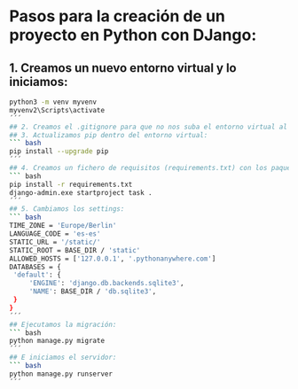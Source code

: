 # Pasos para la creación de un proyecto en Python con DJango:

## 1. Creamos un nuevo entorno virtual y lo iniciamos:
   ``` bash
python3 -m venv myvenv
myvenv2\Scripts\activate
´´´
## 2. Creamos el .gitignore para que no nos suba el entorno virtual al repositorio
## 3. Actualizamos pip dentro del entorno virtual:
``` bash
pip install --upgrade pip
´´´
## 4. Creamos un fichero de requisitos (requirements.txt) con los paquetes a instalar. Por el momento tan solo DJango en su última versión y creamos el proyecto.
``` bash
pip install -r requirements.txt
django-admin.exe startproject task .
´´´
## 5. Cambiamos los settings:
``` bash
TIME_ZONE = 'Europe/Berlin'
LANGUAGE_CODE = 'es-es'
STATIC_URL = '/static/'
STATIC_ROOT = BASE_DIR / 'static'
ALLOWED_HOSTS = ['127.0.0.1', '.pythonanywhere.com']
DATABASES = {
    'default': {
        'ENGINE': 'django.db.backends.sqlite3',
        'NAME': BASE_DIR / 'db.sqlite3',
    }
}
´´´
## Ejecutamos la migración:
``` bash
python manage.py migrate
´´´
## E iniciamos el servidor:
``` bash
python manage.py runserver
´´´
